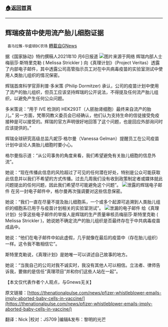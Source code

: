 ###  [:house:返回首頁](https://github.com/ourhimalayas/txt)
---


## 辉瑞疫苗中使用流产胎儿细胞证据
` 喜马拉雅-华盛顿DC农场` [轉載自GNews](https://gnews.org/zh-hans/1588521/)

据《国家脉动》特约撰稿人2021年10 月6日报道
![](https://assets.gnews.org/wp-content/uploads/2021/10/Picture1-3.png)图片来源于网络
辉瑞内部人士梅丽莎·斯特里克勒 ( Melissa Strickler ) 向《真理计划》（Project Veritas）透露了内部电子邮件，其中透露公司高管指示员工对在中共病毒疫苗的实验室测试中使用人类胎儿组织的情况保密。

辉瑞首席科学官菲利普·多米策 (Philip Dormitzer) 承认，公司的疫苗计划中使用了流产的胎儿组织，但员工应该坚持辉瑞的公开说法，不得提及任何流产胎儿组织，以避免产生任何公众问题。

多米策说：“用于 IVE 检测的 HEK293T（人胚胎肾细胞）最终来自流产的胎儿。” 另一方面，梵蒂冈教义委员会已经确认，他们认为支持生命的信徒接受免疫接种是可以接受的。辉瑞的官方声明很好地回答了这个问题，也是回应外部询问时应该提供的。”

辉瑞全球研究高级总监凡妮莎·格尔曼（Vanessa Gelman）提醒员工在公司疫苗计划中谈论人类胎儿细胞时要小心。

格尔曼指示道：“从公司事务的角度来看，我们希望避免有关胎儿细胞的信息外流”。

她说：“现在传播此信息的风险超过了可见的任何潜在好处，特别是公众可能获取此信息并以我们不希望的方式传播。过去几周我们没有收到政策制定者或媒体就此问题提出的任何问题，因此我们希望尽可能避免这个问题”。
![](https://assets.gnews.org/wp-content/uploads/2021/10/Picture2-5.png)泄露的辉瑞电子邮件
在另一封电子邮件中，格尔曼再次强调要对这些信息保密。

她说：“我们一直在尽量不提及胎儿细胞系，一个或多个起源可追溯到人类胎儿组织的细胞系已用于与疫苗计划相关的实验室测试”。
![](https://assets.gnews.org/wp-content/uploads/2021/10/Picture3.png)泄漏的电子邮件
给《真理计划》分享这些电子邮件的举报人是辉瑞的生产质量审核员梅丽莎·斯特里克勒 ( Melissa Strickler )，她说她不确定流产的胎儿组织是否最终存在于中共病毒疫苗成品中。

她说：“他们在电子邮件中如此虚假，几乎就像在最后的疫苗中（存在胎儿组织）一样。这令我不敢相信它”。

斯特里克勒说，《真理计划》是她唯一可以讲述自己故事的地方。

她说：“当我自己的公司对我不诚实时，我没有其他人可以相信。立法者、律师告诉我，要做的是信任“真理项目”并和你们这些人站在一起”。

【本文仅代表作者个人观点，与Gnews无关】

原文链接：[https://thenationalpulse.com/news/pfizer-whistleblower-emails-imply-aborted-baby-cells-in-vaccine/](https://thenationalpulse.com/news/pfizer-whistleblower-emails-imply-aborted-baby-cells-in-vaccine/)

翻译：Nick |校对：JS709 |编辑&发布：黎明的光芒
